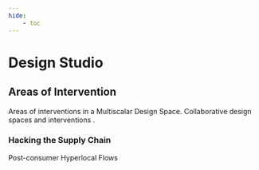 ```yaml
---
hide:
    - toc
---
```


# Design Studio
## Areas of Intervention
Areas of interventions in a Multiscalar Design Space. Collaborative design spaces and interventions .

### Hacking the Supply Chain
Post-consumer Hyperlocal Flows
